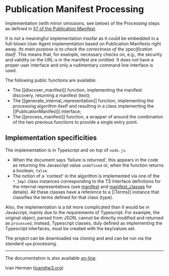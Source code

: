 
# Publication Manifest Processing

Implementation (with minor omissions, see below) of the Processing steps as defined in [§7 of the Publication Manifest](https://www.w3.org/TR/pub-manifest/#manifest-processing).

It is _not_ a meaningful implementation insofar as it could be embedded in a full-blown User Agent implementation based on Publication Manifests right away. _Its main purpose is to check the correctness of the specification itself_. This means that, for example, necessary checks on, e.g., the security and validity on the URL-s in the manifest are omitted.  It does not have a proper user interface and only a rudimentary command line interface is used.

The following public functions are available:

- The [[discover_manifest]] function, implementing the manifest discovery, returning a manifest (text);
- The [[generate_internal_representation]] function, implementing the processing algorithm itself and resulting in a class implementing the [[PublicationManifest]] interface;
- The [[process_manifest]] function, a wrapper of around the combination of the two previous functions to provide a single entry point.

## Implementation specificities

The implementation is in Typescript and on top of `node.js`.

- When the document says 'failure is returned', this appears in the code as returning the Javascript value `undefined` or, when the function returns a boolean, `false`.
- The notion of a 'context' in the algorithm is implemented via one of the `*_Impl` class instances corresponding to the TS Interface definitions for the internal representations (see [manifest](modules/_manifest_.html) and [manifest_classes](modules/_manifest_classes_.html) for details). All these classes have a reference to a [[Terms]] instance that classifies the terms defined for that class (type).

Also, the implementation is a bit more complicated than it would be in Javascript, mainly due to the requirements of Typescript.
For example, the original object, parsed from JSON, cannot be directly modified and returned as `processed`; instead, Typescript classes, duly defined as
implementing the Typescript interfaces, must be created with the key/values set.

The project can be downloaded via cloning and and can be run via the standard `npm` processing.

---

The documentation is also available [on-line](https://iherman.github.io/PubManifest/).

Ivan Herman (ivan@w3.org)
